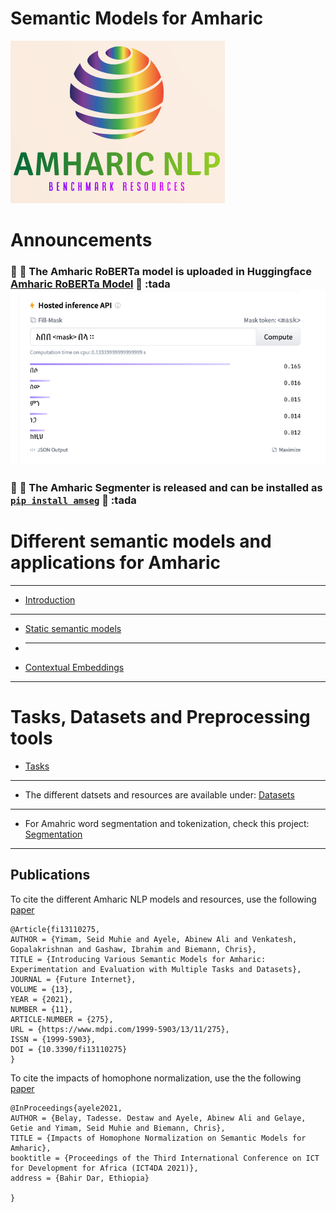 # Semantic Models for Amharic
 [![](logo.png)](https://github.com/uhh-lt/amharicmodels/)

# Announcements 

### :tada: :tada:  The Amharic RoBERTa model is uploaded in Huggingface [Amharic RoBERTa Model](https://huggingface.co/uhhlt/am-roberta) :tada: :tada  [![](images/am-roberta.png)](https://huggingface.co/uhhlt/am-roberta)

### :tada: :tada:  The Amharic Segmenter is released and can be installed as [`pip install amseg`](https://pypi.org/project/amseg/) :tada: :tada 


# Different semantic models and applications for Amharic
----
* [Introduction](https://github.com/uhh-lt/amharicmodels/wiki/home) 
----
* [Static semantic models](https://github.com/uhh-lt/amharicmodels/wiki/staticmodels)
* ---
* [Contextual Embeddings](https://github.com/uhh-lt/amharicmodels/wiki/contextual)


----
# Tasks, Datasets and Preprocessing tools
* [Tasks](https://github.com/uhh-lt/amharicmodels/wiki/NLP-Tasks)

----
* The different datsets and resources are available under: [Datasets](https://github.com/uhh-lt/amharicmodels/wiki/Datasets)
---

* For Amahric word segmentation and tokenization, check this project: [Segmentation](https://github.com/uhh-lt/amharicprocessor)
----

## Publications

To cite the different Amharic NLP models and resources, use the following [paper](https://www.mdpi.com/1999-5903/13/11/275)

```
@Article{fi13110275,
AUTHOR = {Yimam, Seid Muhie and Ayele, Abinew Ali and Venkatesh, Gopalakrishnan and Gashaw, Ibrahim and Biemann, Chris},
TITLE = {Introducing Various Semantic Models for Amharic: Experimentation and Evaluation with Multiple Tasks and Datasets},
JOURNAL = {Future Internet},
VOLUME = {13},
YEAR = {2021},
NUMBER = {11},
ARTICLE-NUMBER = {275},
URL = {https://www.mdpi.com/1999-5903/13/11/275},
ISSN = {1999-5903},
DOI = {10.3390/fi13110275}
}

```


To cite the impacts of homophone normalization, use the the following [paper](https://www.inf.uni-hamburg.de/en/inst/ab/lt/publications/2021-belayetal-ict4da-amharicnorm.pdf)

```
@InProceedings{ayele2021,
AUTHOR = {Belay, Tadesse. Destaw and Ayele, Abinew Ali and Gelaye, Getie and Yimam, Seid Muhie and Biemann, Chris},
TITLE = {Impacts of Homophone Normalization on Semantic Models for Amharic},
booktitle = {Proceedings of the Third International Conference on ICT for Development for Africa (ICT4DA 2021)},
address = {Bahir Dar, Ethiopia}

}

```
